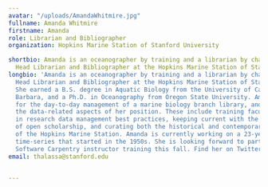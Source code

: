 ```yaml
---
avatar: "/uploads/AmandaWhitmire.jpg"
fullname: Amanda Whitmire
firstname: Amanda
role: Librarian and Bibliographer
organization: Hopkins Marine Station of Stanford University

shortbio: Amanda is an oceanographer by training and a librarian by chance. She is
  Head Librarian and Bibliographer at the Hopkins Marine Station of Stanford University.
longbio: 'Amanda is an oceanographer by training and a librarian by chance. She is
  Head Librarian and Bibliographer at the Hopkins Marine Station of Stanford University.
  She earned a B.S. degree in Aquatic Biology from the University of California, Santa
  Barbara, and a Ph.D. in Oceanography from Oregon State University. Amanda is responsible
  for the day-to-day management of a marine biology branch library, and most enjoys
  the data-related aspects of her position. These include training faculty and students
  in research data management best practices, keeping current with the ways and means
  of open scholarship, and curating both the historical and contemporary data collections
  of the Hopkins Marine Station. Amanda is currently working on a 23-year oceanographic
  time-series that started in the 1950s. She is looking forward to participating in
  Software Carpentry instructor training this fall. Find her on Twitter: @AWhitTwit'
email: thalassa@stanford.edu


---
```

